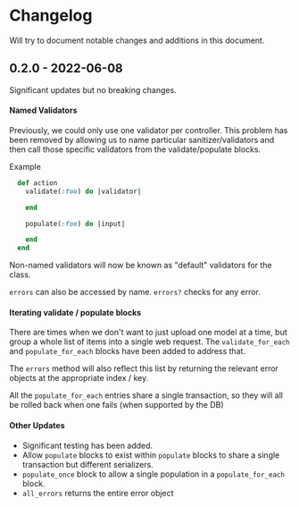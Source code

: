 # Changelog

Will try to document notable changes and additions in this document.

## 0.2.0 - 2022-06-08

Significant updates but no breaking changes.

#### Named Validators

Previously, we could only use one validator per controller. This problem has been removed by allowing us to name particular sanitizer/validators and then call those specific validators from the validate/populate blocks.

Example
```ruby
  def action
    validate(:foo) do |validator|

    end

    populate(:foo) do |input|

    end
  end
```

Non-named validators will now be known as "default" validators for the class.

`errors` can also be accessed by name. `errors?` checks for any error.

#### Iterating validate / populate blocks

There are times when we don't want to just upload one model at a time, but group a whole list of items into a single web request. The `validate_for_each` and `populate_for_each` blocks have been added to address that.

The `errors` method will also reflect this list by returning the relevant error objects at the appropriate index / key.

All the `populate_for_each` entries share a single transaction, so they will all be rolled back when one fails (when supported by the DB)

#### Other Updates

- Significant testing has been added.
- Allow `populate` blocks to exist within `populate` blocks to share a single transaction but different serializers.
- `populate_once` block to allow a single population in a `populate_for_each` block.
- `all_errors` returns the entire error object
